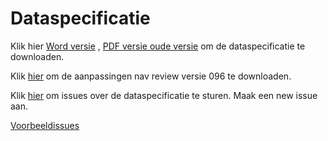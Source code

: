 # Dataspecificatie


Klik hier [Word versie](https://github.com/Geonovum/imkl2015-review/blob/master/1.%20dataspecificatie/IMKL2015_Dataspecificatie_099.docx?raw=true) , [PDF versie oude versie](xhttps://github.com/Geonovum/imkl2015-review/blob/master/1.%20dataspecificatie/IMKL2015_Dataspecificatie_096.pdf?raw=true) om de dataspecificatie te downloaden.

Klik [hier](https://github.com/Geonovum/imkl2015-review/blob/master/1.%20dataspecificatie/20150619_Consultatie%20096%20en%20verwerking%20in%20099.docx?raw=true) om de aanpassingen nav review versie 096 te downloaden.

Klik [hier](https://github.com/Geonovum/imkl2015-review/issues?q=is%3Aopen+is%3Aissue+label%3Adataspecificatie) om issues over de dataspecificatie te sturen. Maak een new issue aan.

[Voorbeeldissues](https://github.com/Geonovum/imkl2015-review/issues?q=voorbeeld+label%3Adataspecificatie)

